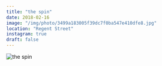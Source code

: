 ```yaml
---
title: "the spin"
date: 2018-02-16
image: "/img/photo/3499a183005f39dc7f0ba547e410dfe8.jpg"
location: "Regent Street"
instagram: true
draft: false
---
```


![the spin](/img/photo/3499a183005f39dc7f0ba547e410dfe8.jpg)
